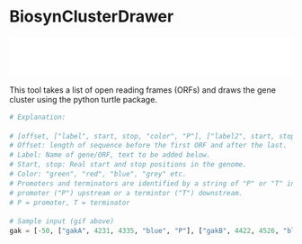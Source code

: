 # BiosynClusterDrawer
![](gif.gif)

This tool takes a list of open reading frames (ORFs) and draws the gene cluster using the python turtle package.

```python
# Explanation:

# [offset, ["label", start, stop, "color", "P"], ["label2", start, stop, "color", "P"]]
# Offset: length of sequence before the first ORF and after the last.
# Label: Name of gene/ORF, text to be added below.
# Start, stop: Real start and stop positions in the genome. 
# Color: "green", "red", "blue", "grey" etc.
# Promoters and terminators are identified by a string of "P" or "T" in the list of the reading frame with a 
# promoter ("P") upstream or a termintor ("T") downstream.
# P = promoter, T = terminator

# Sample input (gif above)
gak = [-50, ["gakA", 4231, 4335, "blue", "P"], ["gakB", 4422, 4526, "blue"], ["gakC", 4561, 4659, "blue", "T"],  ["gakI", 5333, 4881, "red", "T"], ["cro", 5517, 5290, "grey", "P"], ["gakT", 5600, 7339, "green", "P", "T"]]

```
